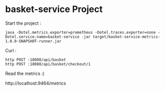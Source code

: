 # basket-service Project

Start the project :

```
java -Dotel.metrics.exporter=prometheus -Dotel.traces.exporter=none -Dotel.service.name=basket-service -jar target/basket-service-metrics-1.0.0-SNAPSHOT-runner.jar
```

Curl :

```
http POST :18080/api/basket
http POST :18080/api/basket/checkout/1
```

Read the metrics :)

http://localhost:9464/metrics
